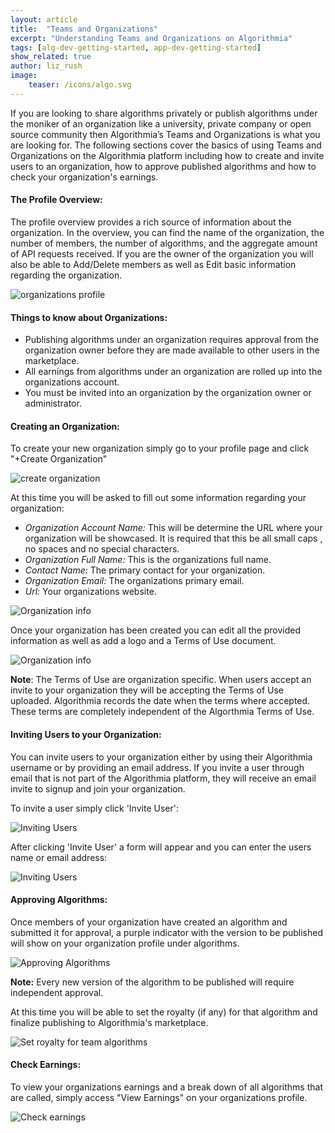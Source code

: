 ```yaml
---
layout: article
title:  "Teams and Organizations"
excerpt: "Understanding Teams and Organizations on Algorithmia"
tags: [alg-dev-getting-started, app-dev-getting-started]
show_related: true
author: liz_rush
image:
    teaser: /icons/algo.svg
---
```


If you are looking to share algorithms privately or publish algorithms under the moniker of an organization like a university, private company or open source community then Algorithmia’s Teams and Organizations is what you are looking for. The following sections cover the basics of using Teams and Organizations on the Algorithmia platform including how to create and invite users to an organization, how to approve published algorithms and how to check your organization's earnings.


#### The Profile Overview:

The profile overview provides a rich source of information about the organization. In the overview, you can find the name of the organization, the number of members, the number of algorithms, and the aggregate amount of API requests received. If you are the owner of the organization you will also be able to Add/Delete members as well as Edit basic information regarding the organization. 

<img src="{{ site.baseurl }}/images/post_images/organizations/org_profile.png" alt="organizations profile" class="screenshot">


#### Things to know about Organizations:
* Publishing algorithms under an organization requires approval from the organization owner before they are made available to other users in the marketplace.
* All earnings from algorithms under an organization are rolled up into the organizations account.
* You must be invited into an organization by the organization owner or administrator.




#### Creating an Organization:

To create your new organization simply go to your profile page and click "+Create Organization"


<img src="{{ site.baseurl }}/images/post_images/organizations/new_organization.png" alt="create organization" class="screenshot">

At this time you will be asked to fill out some information regarding your organization:

* *Organization Account Name:*
This will be determine the URL where your organization will be showcased. It is required that this be all small caps , no spaces and no special characters.
* *Organization Full Name:* This is the organizations full name.
* *Contact Name:* The primary contact for your organization.
* *Organization Email:* The organizations primary email.
* *Url:* Your organizations website.


<img src="{{ site.baseurl }}/images/post_images/organizations/org_info.png" alt="Organization info" class="screenshot">

Once your organization has been created you can edit all the provided information as well as add a logo and a Terms of Use document.

<img src="{{ site.baseurl }}/images/post_images/organizations/org_edit_info.png" alt="Organization info" class="screenshot">

**Note**: The Terms of Use are organization specific. When users accept an invite to your organization they will be accepting the Terms of Use uploaded. Algorithmia records the date when the terms where accepted. These terms are completely independent of the Algorthmia Terms of Use.



#### Inviting Users to your Organization:
You can invite users to your organization either by using their Algorithmia username or by providing an email address. If you invite a user through email that is not part of the Algorithmia platform, they will receive an email invite to signup and join your organization. 

To invite a user simply click 'Invite User':

<img src="{{ site.baseurl }}/images/post_images/organizations/org_invite_user.png" alt="Inviting Users" class="screenshot">

After clicking 'Invite User' a form will appear and you can enter the users name or email address:

<img src="{{ site.baseurl }}/images/post_images/organizations/org_invite_form.png" alt="Inviting Users" class="screenshot">

#### Approving Algorithms:
Once members of your organization have created an algorithm and submitted it for approval, a purple indicator with the version to be published will show on your organization profile under algorithms.

<img src="{{ site.baseurl }}/images/post_images/organizations/org_approve_algo.png" alt="Approving Algorithms" class="screenshot">

**Note:** Every new version of the algorithm to be published will require independent approval. 

At this time you will be able to set the royalty (if any) for that algorithm and finalize publishing to Algorithmia's marketplace. 

<img src="{{ site.baseurl }}/images/post_images/organizations/org_approve_set_royalty.png" alt="Set royalty for team algorithms" class="screenshot">

#### Check Earnings:
To view your organizations earnings and a break down of all algorithms that are called, simply access "View Earnings" on your organizations profile. 

<img src="{{ site.baseurl }}/images/post_images/organizations/org_earnings.png" alt="Check earnings" class="screenshot">

